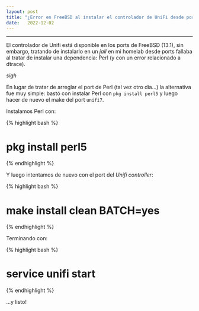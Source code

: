 ```yaml
---
layout: post
title: "¿Error en FreeBSD al instalar el controlador de UniFi desde ports?"
date:   2022-12-02
---
```


---


El controlador de Unifi está disponible en los ports de FreeBSD (13.1), sin embargo, tratando de instalarlo en un _jail_ en mi homelab desde ports fallaba al tratar de instalar una dependencia: Perl (y con un error relacionado a dtrace).

*sigh*

En lugar de tratar de arreglar el port de Perl (tal vez otro día...) la alternativa fue muy simple: bastó con instalar Perl con `pkg install perl5` y luego hacer de nuevo el make del port `unifi7`.

Instalamos Perl con:

{% highlight bash %}
# pkg install perl5
{% endhighlight %}
 

Y luego intentamos de nuevo con el port del _Unifi controller_:

{% highlight bash %}
# make install clean BATCH=yes 
{% endhighlight %}

Terminando con:

{% highlight bash %}
# service unifi start
{% endhighlight %}

...y listo! 

